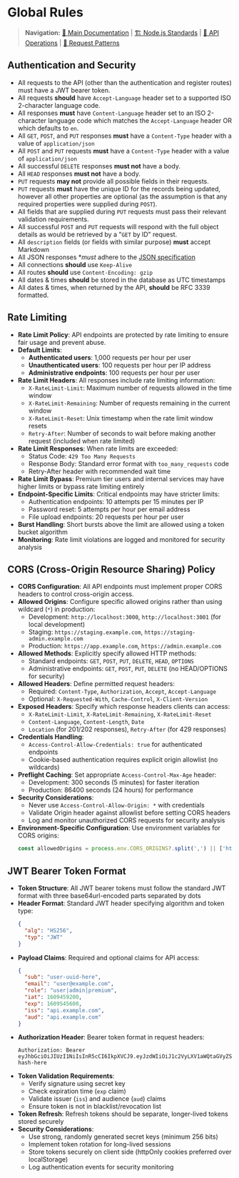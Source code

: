 # Global Rules

> **Navigation:** [📖 Main Documentation](./README.md#documentation-navigation) | [🏗️ Node.js Standards](./node_structure_and_naming_conventions.md) | [🔄 API Operations](./operations-and-responses.md) | [📨 Request Patterns](./request.md)

## Authentication and Security

* All requests to the API (other than the authentication and register routes) must have a JWT bearer token.
* All requests **should** have `Accept-Language` header set to a supported ISO 2-character language code.
* All responses **must** have `Content-Language` header set to an ISO 2-character language code which matches the `Accept-Language` header OR which defaults to `en`.
* All `GET`, `POST`, and `PUT` responses **must** have a `Content-Type` header with a value of `application/json`
* All `POST` and `PUT` requests **must** have a `Content-Type` header with a value of `application/json`
* All successful `DELETE` responses **must not** have a body.
* All `HEAD` responses **must not** have a body.
* `PUT` requests **may not** provide all possible fields in their requests.
* `PUT` requests **must** have the unique ID for the records being updated, however all other properties are optional (as the assumption is that any required properties were supplied during `POST`).
* All fields that are supplied during `PUT` requests must pass their relevant validation requirements.
* All successful `POST` and `PUT` requests will respond with the full object details as would be retrieved by a "`GET` by ID" request.
* All `description` fields (or fields with similar purpose) **must** accept Markdown
* All JSON responses **must* adhere to the [JSON specification](https://datatracker.ietf.org/doc/html/rfc8259)
* All connections **should** use `Keep-Alive`
* All routes **should** use `Content-Encoding: gzip`
* All dates & times **should** be stored in the database as UTC timestamps
* All dates & times, when returned by the API, **should** be RFC 3339 formatted.

## Rate Limiting

* **Rate Limit Policy**: API endpoints are protected by rate limiting to ensure fair usage and prevent abuse.
* **Default Limits**:
  - **Authenticated users**: 1,000 requests per hour per user
  - **Unauthenticated users**: 100 requests per hour per IP address
  - **Administrative endpoints**: 100 requests per hour per user
* **Rate Limit Headers**: All responses include rate limiting information:
  - `X-RateLimit-Limit`: Maximum number of requests allowed in the time window
  - `X-RateLimit-Remaining`: Number of requests remaining in the current window
  - `X-RateLimit-Reset`: Unix timestamp when the rate limit window resets
  - `Retry-After`: Number of seconds to wait before making another request (included when rate limited)
* **Rate Limit Responses**: When rate limits are exceeded:
  - Status Code: `429 Too Many Requests`
  - Response Body: Standard error format with `too_many_requests` code
  - Retry-After header with recommended wait time
* **Rate Limit Bypass**: Premium tier users and internal services may have higher limits or bypass rate limiting entirely
* **Endpoint-Specific Limits**: Critical endpoints may have stricter limits:
  - Authentication endpoints: 10 attempts per 15 minutes per IP
  - Password reset: 5 attempts per hour per email address
  - File upload endpoints: 20 requests per hour per user
* **Burst Handling**: Short bursts above the limit are allowed using a token bucket algorithm
* **Monitoring**: Rate limit violations are logged and monitored for security analysis

## CORS (Cross-Origin Resource Sharing) Policy

* **CORS Configuration**: All API endpoints must implement proper CORS headers to control cross-origin access.
* **Allowed Origins**: Configure specific allowed origins rather than using wildcard (`*`) in production:
  - Development: `http://localhost:3000`, `http://localhost:3001` (for local development)
  - Staging: `https://staging.example.com`, `https://staging-admin.example.com`
  - Production: `https://app.example.com`, `https://admin.example.com`
* **Allowed Methods**: Explicitly specify allowed HTTP methods:
  - Standard endpoints: `GET`, `POST`, `PUT`, `DELETE`, `HEAD`, `OPTIONS`
  - Administrative endpoints: `GET`, `POST`, `PUT`, `DELETE` (no HEAD/OPTIONS for security)
* **Allowed Headers**: Define permitted request headers:
  - Required: `Content-Type`, `Authorization`, `Accept`, `Accept-Language`
  - Optional: `X-Requested-With`, `Cache-Control`, `X-Client-Version`
* **Exposed Headers**: Specify which response headers clients can access:
  - `X-RateLimit-Limit`, `X-RateLimit-Remaining`, `X-RateLimit-Reset`
  - `Content-Language`, `Content-Length`, `Date`
  - `Location` (for 201/202 responses), `Retry-After` (for 429 responses)
* **Credentials Handling**: 
  - `Access-Control-Allow-Credentials: true` for authenticated endpoints
  - Cookie-based authentication requires explicit origin allowlist (no wildcards)
* **Preflight Caching**: Set appropriate `Access-Control-Max-Age` header:
  - Development: 300 seconds (5 minutes) for faster iteration
  - Production: 86400 seconds (24 hours) for performance
* **Security Considerations**:
  - Never use `Access-Control-Allow-Origin: *` with credentials
  - Validate Origin header against allowlist before setting CORS headers
  - Log and monitor unauthorized CORS requests for security analysis
* **Environment-Specific Configuration**: Use environment variables for CORS origins:
  ```javascript
  const allowedOrigins = process.env.CORS_ORIGINS?.split(',') || ['http://localhost:3000'];
  ```

## JWT Bearer Token Format

* **Token Structure**: All JWT bearer tokens must follow the standard JWT format with three base64url-encoded parts separated by dots
* **Header Format**: Standard JWT header specifying algorithm and token type:
  ```json
  {
    "alg": "HS256",
    "typ": "JWT"
  }
  ```
* **Payload Claims**: Required and optional claims for API access:
  ```json
  {
    "sub": "user-uuid-here",
    "email": "user@example.com",
    "role": "user|admin|premium",
    "iat": 1609459200,
    "exp": 1609545600,
    "iss": "api.example.com",
    "aud": "api.example.com"
  }
  ```
* **Authorization Header**: Bearer token format in request headers:
  ```
  Authorization: Bearer eyJhbGciOiJIUzI1NiIsInR5cCI6IkpXVCJ9.eyJzdWIiOiJ1c2VyLXV1aWQtaGVyZSIsImVtYWlsIjoidXNlckBleGFtcGxlLmNvbSIsInJvbGUiOiJ1c2VyIiwiaWF0IjoxNjA5NDU5MjAwLCJleHAiOjE2MDk1NDU2MDAsImlzcyI6ImFwaS5leGFtcGxlLmNvbSIsImF1ZCI6ImFwaS5leGFtcGxlLmNvbSJ9.signature-hash-here
  ```
* **Token Validation Requirements**:
  - Verify signature using secret key
  - Check expiration time (`exp` claim)
  - Validate issuer (`iss`) and audience (`aud`) claims
  - Ensure token is not in blacklist/revocation list
* **Token Refresh**: Refresh tokens should be separate, longer-lived tokens stored securely
* **Security Considerations**:
  - Use strong, randomly generated secret keys (minimum 256 bits)
  - Implement token rotation for long-lived sessions
  - Store tokens securely on client side (httpOnly cookies preferred over localStorage)
  - Log authentication events for security monitoring
